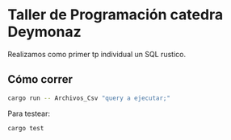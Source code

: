# Taller de Programación catedra Deymonaz
Realizamos como primer tp individual un SQL rustico.

## Cómo correr
```bash
cargo run -- Archivos_Csv "query a ejecutar;"
```

Para testear:

```bash
cargo test
```

